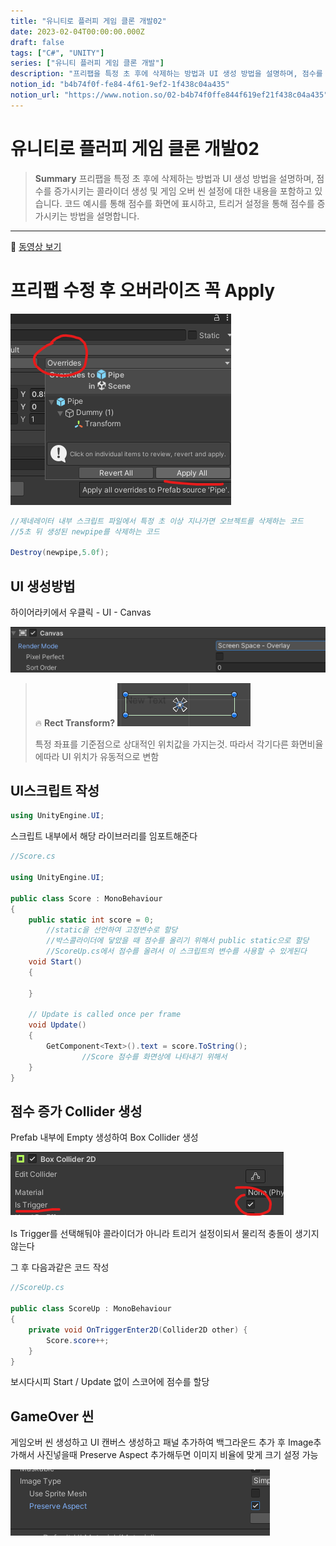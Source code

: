 ```yaml
---
title: "유니티로 플러피 게임 클론 개발02"
date: 2023-02-04T00:00:00.000Z
draft: false
tags: ["C#", "UNITY"]
series: ["유니티 플러피 게임 클론 개발"]
description: "프리팹을 특정 초 후에 삭제하는 방법과 UI 생성 방법을 설명하며, 점수를 증가시키는 콜라이더 생성 및 게임 오버 씬 설정에 대한 내용을 포함하고 있습니다. 코드 예시를 통해 점수를 화면에 표시하고, 트리거 설정을 통해 점수를 증가시키는 방법을 설명합니다."
notion_id: "b4b74f0f-fe84-4f61-9ef2-1f438c04a435"
notion_url: "https://www.notion.so/02-b4b74f0ffe844f619ef21f438c04a435"
---
```


# 유니티로 플러피 게임 클론 개발02

> **Summary**
> 프리팹을 특정 초 후에 삭제하는 방법과 UI 생성 방법을 설명하며, 점수를 증가시키는 콜라이더 생성 및 게임 오버 씬 설정에 대한 내용을 포함하고 있습니다. 코드 예시를 통해 점수를 화면에 표시하고, 트리거 설정을 통해 점수를 증가시키는 방법을 설명합니다.

---

🎥 [동영상 보기](https://www.youtube.com/watch?v=EqoU1PodQQ4&t=460s)

# 프리팹 수정 후 오버라이즈 꼭 Apply

![Image](image_939f7cefd293.png)

```c#
//제네레이터 내부 스크립트 파일에서 특정 초 이상 지나가면 오브젝트를 삭제하는 코드
//5초 뒤 생성된 newpipe를 삭제하는 코드

Destroy(newpipe,5.0f);
```

## UI 생성방법

하이어라키에서 우클릭 - UI - Canvas

![Image](image_e27e18ac112b.png)


> 🔥 **Rect Transform?**
> ![Image](image_5ff304767e3f.png)
>
> 특정 좌표를 기준점으로 상대적인 위치값을 가지는것. 따라서 각기다른 화면비율에따라 UI 위치가 유동적으로 변함
>
>


## UI스크립트 작성

```c#
using UnityEngine.UI;
```

스크립트 내부에서 해당 라이브러리를 임포트해준다

```c#
//Score.cs

using UnityEngine.UI;

public class Score : MonoBehaviour
{
    public static int score = 0;
		//static을 선언하여 고정변수로 할당
		//박스콜라이더에 닿았을 때 점수를 올리기 위해서 public static으로 할당
		//ScoreUp.cs에서 점수를 올려서 이 스크립트의 변수를 사용할 수 있게된다
    void Start()
    {
        
    }

    // Update is called once per frame
    void Update()
    {
        GetComponent<Text>().text = score.ToString();
				//Score 점수를 화면상에 나타내기 위해서
    }
}
```

## 점수 증가 Collider 생성

Prefab 내부에 Empty 생성하여 Box Collider 생성

![Image](image_48ef45cee620.png)

Is Trigger를 선택해둬야 콜라이더가 아니라 트리거 설정이되서 물리적 충돌이 생기지 않는다


그 후 다음과같은 코드 작성

```c#
//ScoreUp.cs

public class ScoreUp : MonoBehaviour
{
    private void OnTriggerEnter2D(Collider2D other) {
        Score.score++;
    }
}
```

보시다시피 Start / Update 없이 스코어에 점수를 할당


## GameOver 씬

게임오버 씬 생성하고 UI 캔버스 생성하고 패널 추가하여 백그라운드 추가 후 Image추가해서 사진넣을때 Preserve Aspect 추가해두면 이미지 비율에 맞게 크기 설정 가능

![Image](image_3b04dca32ce0.png)

